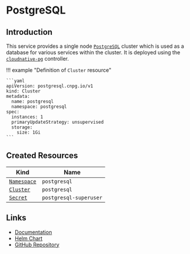 # PostgreSQL

## Introduction

This service provides a single node [`PostgreSQL`](https://www.postgresql.org) cluster which is used as a database for various services within the cluster.
It is deployed using the [`cloudnative-pg`](/cluster/core/cloudnative-pg/) controller.

!!! example "Definition of `Cluster` resource"

    ```yaml
    apiVersion: postgresql.cnpg.io/v1
    kind: Cluster
    metadata:
      name: postgresql
      namespace: postgresql
    spec:
      instances: 1
      primaryUpdateStrategy: unsupervised
      storage:
        size: 1Gi
    ```

## Created Resources

| Kind                         | Name                   |
| ---------------------------- | ---------------------- |
| [`Namespace`][ref-namespace] | `postgresql`           |
| [`Cluster`][ref-cluster]     | `postgresql`           |
| [`Secret`][ref-secret]       | `postgresql-superuser` |

[ref-namespace]: https://kubernetes.io/docs/reference/kubernetes-api/cluster-resources/namespace-v1/
[ref-cluster]: https://cloudnative-pg.io/documentation/current/api_reference/#cluster
[ref-secret]: https://kubernetes.io/docs/reference/kubernetes-api/config-and-storage-resources/secret-v1/

## Links

- [Documentation](https://cloudnative-pg.io/documentation/current/)
- [Helm Chart](https://github.com/cloudnative-pg/charts/tree/main/charts/cloudnative-pg)
- [GitHub Repository](https://github.com/cloudnative-pg/cloudnative-pg)
